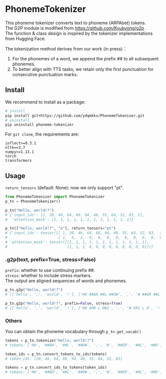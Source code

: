 # **PhonemeTokenizer**
This phoneme tokenizer converts text to phoneme (ARPAbet) tokens.\
The G2P module is modified from https://github.com/Kyubyong/g2p .\
The function & class design is inspired by the tokenizer implementations from Hugging Face.

The tokenization method derives from our work (in press)：
1. For the phonemes of a word, we append the prefix ## to all subsequent phonemes.
2. To better align with TTS tasks, we retain only the first punctuation for consecutive punctuation marks.

## Install
We recommend to install as a package:
```bash
# install
pip install git+https://github.com/ydqmkkx/PhonemeTokenizer.git
# uninstall
pip uninstall phoneme-tokenizer
```

For ```git clone```, the requirements are:
```
inflect>=0.3.1
nltk==3.7
numpy>=1.13.1
torch
transformers
```

## Usage
`return_tensors` (default: None): now we only support "pt".
```python
from PhonemeTokenizer import PhonemeTokenizer
p_tn = PhonemeTokenizer()

p_tn("Hello, world!?")
# {'input_ids': [1, 20, 46, 64, 68, 94, 40, 55, 64, 52, 83, 2],
#  'attention_mask': [1, 1, 1, 1, 1, 1, 1, 1, 1, 1, 1, 1]}

p_tn(["Hello, world!?", "α"], return_tensors="pt")
# {'input_ids': tensor([[ 1, 20, 46, 64, 68, 94, 40, 55, 64, 52, 83,  2],
#                       [ 1,  4,  2,  0,  0,  0,  0,  0,  0,  0,  0,  0]]),
# 'attention_mask': tensor([[1, 1, 1, 1, 1, 1, 1, 1, 1, 1, 1, 1],
#                           [1, 1, 1, 0, 0, 0, 0, 0, 0, 0, 0, 0]])}
```

### .g2p(text, prefix=True, stress=False)
`prefix`: whether to use continuing prefix ##.\
`stress`: whether to include stress markers.\
The output are aligned sequences of words and phonemes.
```python
p_tn.g2p("Hello, world!?")
# (['hello', ',', 'world', '!'], ['HH ##AH ##L ##OW', ',', 'W ##ER ##L ##D', '!'])

p_tn.g2p("Hello, world!?", prefix=False, stress=True)
# (['hello', ',', 'world', '!'], ['HH AH0 L OW1', ',', 'W ER1 L D', '!'])
```

### Others
You can obtain the phoneme vocabulary through `p_tn.get_vocab()`
```python
tokens = p_tn.tokenize("Hello, world!?")
# tokens: ['HH', '##AH', '##L', '##OW', ',', 'W', '##ER', '##L', '##D', '!']

token_ids = p_tn.convert_tokens_to_ids(tokens)
# token_ids: [20, 46, 64, 68, 94, 40, 55, 64, 52, 83]

tokens = p_tn.convert_ids_to_tokens(token_ids)
# tokens: ['HH', '##AH', '##L', '##OW', ',', 'W', '##ER', '##L', '##D', '!']
```